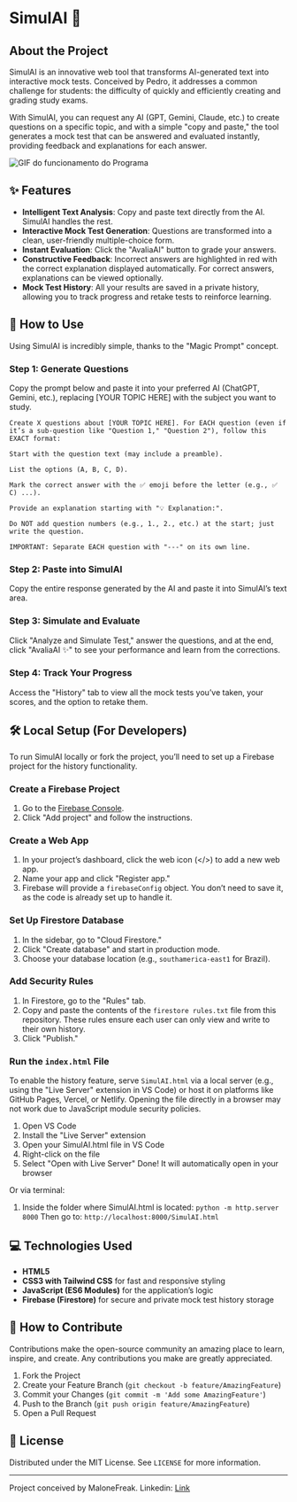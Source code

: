 # SimulAI 🤖

## About the Project
SimulAI is an innovative web tool that transforms AI-generated text into interactive mock tests. Conceived by Pedro, it addresses a common challenge for students: the difficulty of quickly and efficiently creating and grading study exams.

With SimulAI, you can request any AI (GPT, Gemini, Claude, etc.) to create questions on a specific topic, and with a simple "copy and paste," the tool generates a mock test that can be answered and evaluated instantly, providing feedback and explanations for each answer.

![GIF do funcionamento do Programa](https://github.com/MaloneFreak/SimulAI/blob/1352c2948ad81ffce42da54d51053ac8d3abb746/2025-07-16_02-36-51.gif)

## ✨ Features
- **Intelligent Text Analysis**: Copy and paste text directly from the AI. SimulAI handles the rest.
- **Interactive Mock Test Generation**: Questions are transformed into a clean, user-friendly multiple-choice form.
- **Instant Evaluation**: Click the "AvaliaAI" button to grade your answers.
- **Constructive Feedback**: Incorrect answers are highlighted in red with the correct explanation displayed automatically. For correct answers, explanations can be viewed optionally.
- **Mock Test History**: All your results are saved in a private history, allowing you to track progress and retake tests to reinforce learning.

## 🚀 How to Use
Using SimulAI is incredibly simple, thanks to the "Magic Prompt" concept.

### Step 1: Generate Questions
Copy the prompt below and paste it into your preferred AI (ChatGPT, Gemini, etc.), replacing [YOUR TOPIC HERE] with the subject you want to study.

```
Create X questions about [YOUR TOPIC HERE]. For EACH question (even if it’s a sub-question like "Question 1," "Question 2"), follow this EXACT format:

Start with the question text (may include a preamble).

List the options (A, B, C, D).

Mark the correct answer with the ✅ emoji before the letter (e.g., ✅ C) ...).

Provide an explanation starting with "💡 Explanation:".

Do NOT add question numbers (e.g., 1., 2., etc.) at the start; just write the question.

IMPORTANT: Separate EACH question with "---" on its own line.
```

### Step 2: Paste into SimulAI
Copy the entire response generated by the AI and paste it into SimulAI’s text area.

### Step 3: Simulate and Evaluate
Click "Analyze and Simulate Test," answer the questions, and at the end, click "AvaliaAI ✨" to see your performance and learn from the corrections.

### Step 4: Track Your Progress
Access the "History" tab to view all the mock tests you’ve taken, your scores, and the option to retake them.

## 🛠️ Local Setup (For Developers)
To run SimulAI locally or fork the project, you’ll need to set up a Firebase project for the history functionality.

### Create a Firebase Project
1. Go to the [Firebase Console](https://console.firebase.google.com/).
2. Click "Add project" and follow the instructions.

### Create a Web App
1. In your project’s dashboard, click the web icon (</>) to add a new web app.
2. Name your app and click "Register app."
3. Firebase will provide a `firebaseConfig` object. You don’t need to save it, as the code is already set up to handle it.

### Set Up Firestore Database
1. In the sidebar, go to "Cloud Firestore."
2. Click "Create database" and start in production mode.
3. Choose your database location (e.g., `southamerica-east1` for Brazil).

### Add Security Rules
1. In Firestore, go to the "Rules" tab.
2. Copy and paste the contents of the `firestore rules.txt` file from this repository. These rules ensure each user can only view and write to their own history.
3. Click "Publish."

### Run the `index.html` File
To enable the history feature, serve `SimulAI.html` via a local server (e.g., using the "Live Server" extension in VS Code) or host it on platforms like GitHub Pages, Vercel, or Netlify. Opening the file directly in a browser may not work due to JavaScript module security policies.
1. Open VS Code
2. Install the "Live Server" extension
3. Open your SimulAI.html file in VS Code
4. Right-click on the file
5. Select "Open with Live Server"
Done! It will automatically open in your browser

Or via terminal:
1. Inside the folder where SimulAI.html is located:
`python -m http.server 8000`
Then go to: `http://localhost:8000/SimulAI.html`

## 💻 Technologies Used
- **HTML5**
- **CSS3 with Tailwind CSS** for fast and responsive styling
- **JavaScript (ES6 Modules)** for the application’s logic
- **Firebase (Firestore)** for secure and private mock test history storage

## 🤝 How to Contribute
Contributions make the open-source community an amazing place to learn, inspire, and create. Any contributions you make are greatly appreciated.

1. Fork the Project
2. Create your Feature Branch (`git checkout -b feature/AmazingFeature`)
3. Commit your Changes (`git commit -m 'Add some AmazingFeature'`)
4. Push to the Branch (`git push origin feature/AmazingFeature`)
5. Open a Pull Request

## 📄 License
Distributed under the MIT License. See `LICENSE` for more information.

---

Project conceived by MaloneFreak.
Linkedin: [Link](https://www.linkedin.com/in/pedro-m-62902b135/)
